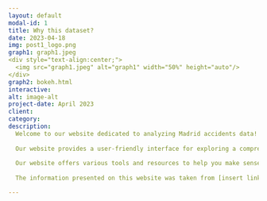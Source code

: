 ```yaml
---
layout: default
modal-id: 1
title: Why this dataset?
date: 2023-04-18
img: post1_logo.png
graph1: graph1.jpeg
<div style="text-align:center;">
  <img src="graph1.jpeg" alt="graph1" width="50%" height="auto"/>
</div>
graph2: bokeh.html
interactive: 
alt: image-alt
project-date: April 2023
client: 
category: 
description: 
  Welcome to our website dedicated to analyzing Madrid accidents data! 
  
  Our website provides a user-friendly interface for exploring a comprehensive dataset on traffic accidents that have occurred in Madrid from 2019 to 2023. By analyzing this data, you can gain insights into the causes and patterns of accidents, which can inform policy decisions and help to reduce the number of accidents in the future. 
  
  Our website offers various tools and resources to help you make sense of the data, including data visualization tools and data analysis guides. Whether you are studying or working in a field related to data analysis or simply interested in improving road safety in Madrid, our website is a valuable resource. 
  
  The information presented on this website was taken from [insert link here]. Explore the data and let us know if you have any questions or feedback!

---
```


